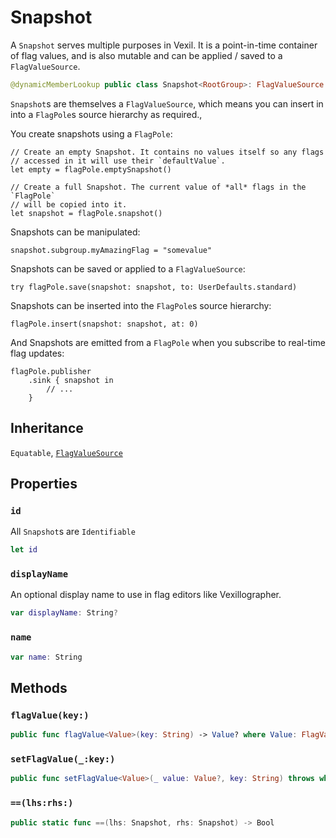 # Snapshot

A `Snapshot` serves multiple purposes in Vexil. It is a point-in-time container of flag values, and is also
mutable and can be applied / saved to a `FlagValueSource`.

``` swift
@dynamicMemberLookup public class Snapshot<RootGroup>:​ FlagValueSource where RootGroup:​ FlagContainer
```

`Snapshot`s are themselves a `FlagValueSource`, which means you can insert in into a `FlagPole`s
source hierarchy as required.,

You create snapshots using a `FlagPole`:​

``` 
// Create an empty Snapshot. It contains no values itself so any flags
// accessed in it will use their `defaultValue`.
let empty = flagPole.emptySnapshot()

// Create a full Snapshot. The current value of *all* flags in the `FlagPole`
// will be copied into it.
let snapshot = flagPole.snapshot()
```

Snapshots can be manipulated:​

``` 
snapshot.subgroup.myAmazingFlag = "somevalue"
```

Snapshots can be saved or applied to a `FlagValueSource`:​

``` 
try flagPole.save(snapshot:​ snapshot, to:​ UserDefaults.standard)
```

Snapshots can be inserted into the `FlagPole`s source hierarchy:​

``` 
flagPole.insert(snapshot:​ snapshot, at:​ 0)
```

And Snapshots are emitted from a `FlagPole` when you subscribe to real-time flag updates:​

``` 
flagPole.publisher
    .sink { snapshot in
        // ...
    }
```

## Inheritance

`Equatable`, [`FlagValueSource`](/FlagValueSource)

## Properties

### `id`

All `Snapshot`s are `Identifiable`

``` swift
let id
```

### `displayName`

An optional display name to use in flag editors like Vexillographer.

``` swift
var displayName:​ String?
```

### `name`

``` swift
var name:​ String
```

## Methods

### `flagValue(key:​)`

``` swift
public func flagValue<Value>(key:​ String) -> Value? where Value:​ FlagValue
```

### `setFlagValue(_:​key:​)`

``` swift
public func setFlagValue<Value>(_ value:​ Value?, key:​ String) throws where Value:​ FlagValue
```

### `==(lhs:​rhs:​)`

``` swift
public static func ==(lhs:​ Snapshot, rhs:​ Snapshot) -> Bool
```
